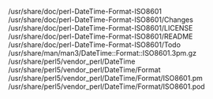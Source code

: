/usr/share/doc/perl-DateTime-Format-ISO8601  
/usr/share/doc/perl-DateTime-Format-ISO8601/Changes  
/usr/share/doc/perl-DateTime-Format-ISO8601/LICENSE  
/usr/share/doc/perl-DateTime-Format-ISO8601/README  
/usr/share/doc/perl-DateTime-Format-ISO8601/Todo  
/usr/share/man/man3/DateTime::Format::ISO8601.3pm.gz  
/usr/share/perl5/vendor\_perl/DateTime  
/usr/share/perl5/vendor\_perl/DateTime/Format  
/usr/share/perl5/vendor\_perl/DateTime/Format/ISO8601.pm  
/usr/share/perl5/vendor\_perl/DateTime/Format/ISO8601.pod  
